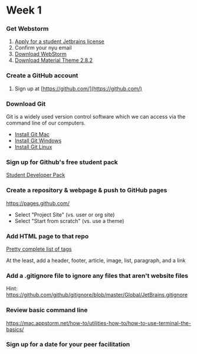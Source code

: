 # Week 1

### Get Webstorm
1. [Apply for a student Jetbrains license](https://www.jetbrains.com/student/)
2. Confirm your nyu email
3. [Download WebStorm](https://www.jetbrains.com/webstorm/download/#section=mac)
4. [Download Material Theme 2.8.2](https://plugins.jetbrains.com/plugin/8006-material-theme-ui)

### Create a GitHub account
1. Sign up at [https://github.com/](https://github.com/)

### Download Git
Git is a widely used version control software which we can access via the command line of our computers.
  * [Install Git Mac](https://sourceforge.net/projects/git-osx-installer/)
  * [Install Git Windows](https://git-for-windows.github.io/)
  * [Install Git Linux](https://git-scm.com/download/linux)
  
### Sign up for Github's free student pack
[Student Developer Pack](https://education.github.com/pack)

### Create a repository & webpage & push to GitHub pages
https://pages.github.com/

* Select "Project Site" (vs. user or org site)
* Select "Start from scratch" (vs. use a theme)

### Add HTML page to that repo
[Pretty complete list of tags](https://learn-the-web.algonquindesign.ca/topics/html-semantics-cheat-sheet/)

At the least, add a header, footer, article, image, list, paragraph, and a link

### Add a .gitignore file to ignore any files that aren't website files
Hint:
https://github.com/github/gitignore/blob/master/Global/JetBrains.gitignore

### Review basic command line
https://mac.appstorm.net/how-to/utilities-how-to/how-to-use-terminal-the-basics/

### Sign up for a date for your peer facilitation

